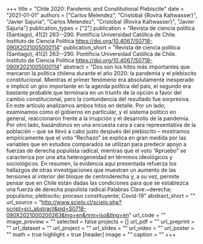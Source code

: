 +++
title = "Chile 2020: Pandemic and Constitutional Plebiscite"
date = "2021-01-01"
authors = ["Carlos Melendez", "Cristobal {Rovira Kaltwasser}", "Javier Sajuria", "Carlos Melendez", "Cristobal {Rovira Kaltwasser}", "Javier Sajuria"]
publication_types = ["2"]
publication = "Revista de ciencia política (Santiago), 41(2) 263--290. Pontificia Universidad Católica de Chile. Instituto de Ciencia Política https://doi.org/10.4067/S0718-090X2021005000114"
publication_short = "Revista de ciencia política (Santiago), 41(2) 263--290. Pontificia Universidad Católica de Chile. Instituto de Ciencia Política https://doi.org/10.4067/S0718-090X2021005000114"
abstract = "Dos son los hitos más importantes que marcaron la política chilena durante el año 2020: la pandemia y el plebiscito constitucional. Mientras el primer fenómeno era absolutamente inesperado e implicó un giro importante en la agenda política del país, el segundo era bastante probable que terminara en un triunfo de la opción a favor del cambio constitucional, pero la contundencia del resultado fue sorpresiva. En este artículo analizamos ambos hitos en detalle. Por un lado, examinamos cómo el gobierno en particular, y el sistema político en general, reaccionaron frente a la irrupción y el desarrollo de la pandemia. Por otro lado, basándonos en una encuesta cara a cara representativa de la población – que se llevó a cabo justo después del plebiscito – mostramos empíricamente que el voto “Rechazo” se explica en gran medida por las variables que en estudios comparados se utilizan para predecir apoyo a fuerzas de derecha populista radical, mientras que el voto “Apruebo” se caracteriza por una alta heterogeneidad en términos ideológicos y sociológicos. En resumen, la evidencia aquí presentada refuerza los hallazgos de otras investigaciones que muestran un aumento de las tensiones al interior del bloque de centroderecha y, a su vez, permite pensar que en Chile están dadas las condiciones para que se establezca una fuerza de derecha populista radical.Palabras Clave:~derecha; populismo; plebiscito; proceso constituyente; Covid-19"
abstract_short = ""
url_source = "http://www.scielo.cl/scielo.php?script=sci_abstract&pid=S0718-090X2021000200263&lng=en&nrm=iso&tlng=en"
url_code = ""
image_preview = ""
selected = false
projects = []
url_pdf = ""
url_preprint = ""
url_dataset = ""
url_project = ""
url_slides = ""
url_video = ""
url_poster = ""
math = true
highlight = true
[header]
image = ""
caption = ""
+++
